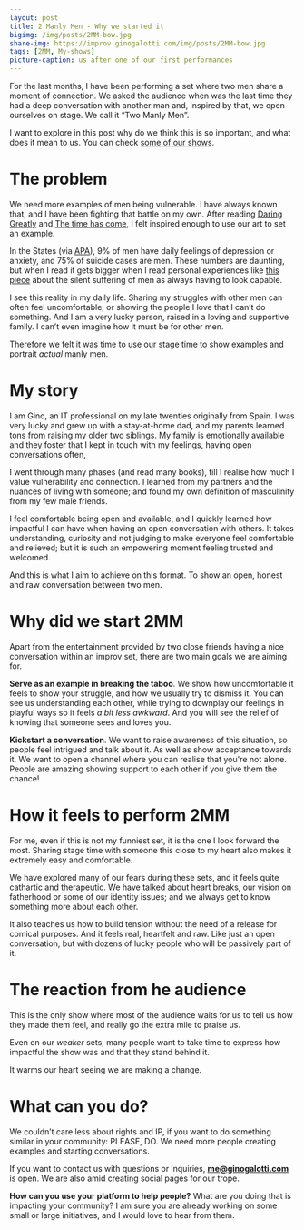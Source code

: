 ```yaml
---
layout: post
title: 2 Manly Men - Why we started it
bigimg: /img/posts/2MM-bow.jpg
share-img: https://improv.ginogalotti.com/img/posts/2MM-bow.jpg
tags: [2MM, My-shows]
picture-caption: us after one of our first performances
---
```


For the last months, I have been performing a set where two men share a moment of connection. We asked the audience when was the last time they had a deep conversation with another man and, inspired by that, we open ourselves on stage. We call it “Two Manly Men”.

I want to explore in this post why do we think this is so important, and what does it mean to us. You can check [some of our shows](https://www.youtube.com/playlist?list=PLrDyOWLZwlAwR4QcwPo0934viwKQyGnXC).

# The problem

We need more examples of men being vulnerable. I have always known that, and I have been fighting that battle on my own. After reading [Daring Greatly](https://www.amazon.co.uk/gp/product/0241257409/ref=as_li_tl?ie=UTF8&camp=1634&creative=6738&creativeASIN=0241257409&linkCode=as2&tag=gino00-21&linkId=2a5f1ce96ea6a299558f3afed8cfeea5) and [The time has come](https://www.amazon.com/gp/product/164009119X/ref=as_li_tl?ie=UTF8&camp=1789&creative=9325&creativeASIN=164009119X&linkCode=as2&tag=callmegino-20&linkId=675e9cff06874c3ebe0c20c60d22d637), I felt inspired enough to use our art to set an example.

In the States (via [APA](https://www.apa.org/monitor/2015/12/numbers)), 9% of men have daily feelings of depression or anxiety, and 75% of suicide cases are men. These numbers are daunting, but when I read it gets bigger when I read personal experiences like [this piece](https://books.google.dk/books?id=1fIVD8Hf-e4C&pg=PT286&lpg=PT286&dq=%E2%80%9CI%E2%80%99m+curious.+What+about+men+and+shame?+What+have+you+learned+about+us?%E2%80%9D&source=bl&ots=WtvjsY60ga&sig=ACfU3U1-FI2OYcQSIPk7rdds3nff8LJvug&hl=en&sa=X&ved=2ahUKEwjb8bzE4pjhAhWByqYKHZVmDwEQ6AEwAHoECAgQAQ#v=onepage&q=%E2%80%9CI%E2%80%99m%20curious.%20What%20about%20men%20and%20shame%3F%20What%20have%20you%20learned%20about%20us%3F%E2%80%9D&f=false) about the silent suffering of men as always having to look capable.

I see this reality in my daily life. Sharing my struggles with other men can often feel uncomfortable, or showing the people I love that I can’t do something. And I am a very lucky person, raised in a loving and supportive family. I can’t even imagine how it must be for other men.

Therefore we felt it was time to use our stage time to show examples and portrait _actual_ manly men.

# My story

I am Gino, an IT professional on my late twenties originally from Spain. I was very lucky and grew up with a stay-at-home dad, and my parents learned tons from raising my older two siblings. My family is emotionally available and they foster that I kept in touch with my feelings, having open conversations often,

I went through many phases (and read many books), till I realise how much I value vulnerability and connection. I learned from my partners and the nuances of living with someone; and found my own definition of masculinity from my few male friends.

I feel comfortable being open and available, and I quickly learned how﻿ impactful I can have when having an open conversation with others. It takes understanding, curiosity and not judging to make everyone feel comfortable and relieved; but it is such an empowering moment feeling trusted and welcomed. 

And this is what I aim to achieve on this format. To show an open, honest and raw conversation between two men.

# Why did we start 2MM

Apart from the entertainment provided by two close friends having a nice conversation within an improv set, there are two main goals we are aiming for.

**Serve as an example in breaking the taboo**. We show how uncomfortable it feels to show your struggle, and how we usually try to dismiss it. You can see us understanding each other, while trying to downplay our feelings in playful ways so it feels _a bit less awkward_. And you will see the relief of knowing that someone sees and loves you.

**Kickstart a conversation**. We want to raise awareness of this situation, so people feel intrigued and talk about it. As well as show acceptance towards it. We want to open a channel where you can realise that you're not alone. People are amazing showing support to each other if you give them the chance!

# How it feels to perform 2MM

For me, even if this is not my funniest set, it is the one I look forward the most. Sharing stage time with someone this close to my heart also makes it extremely easy and comfortable.

We have explored many of our fears during these sets, and it feels quite cathartic and therapeutic. We have talked about heart breaks, our vision on fatherhood or some of our identity issues; and we always get to know something more about each other. 

It also teaches us how to build tension without the need of a release for comical purposes. And it feels real, heartfelt and raw. Like just an open conversation, but with dozens of lucky people who will be passively part of it.  

# The reaction from he audience

This is the only show where most of the audience waits for us to tell us how they made them feel, and really go the extra mile to praise us.

Even on our _weaker_ sets, many people want to take time to express how impactful the show was and that they stand behind it.

It warms our heart seeing we are making a change.

# What can you do?

We couldn’t care less about rights and IP, if you want to do something similar in your community: PLEASE, DO. We need more people creating examples and starting conversations.

If you want to contact us with questions or inquiries, **me@ginogalotti.com** is open. We are also amid creating social pages for our trope.

**How can you use your platform to help people?** What are you doing that is impacting your community? I am sure you are already working on some small or large initiatives, and I would love to hear from them.

